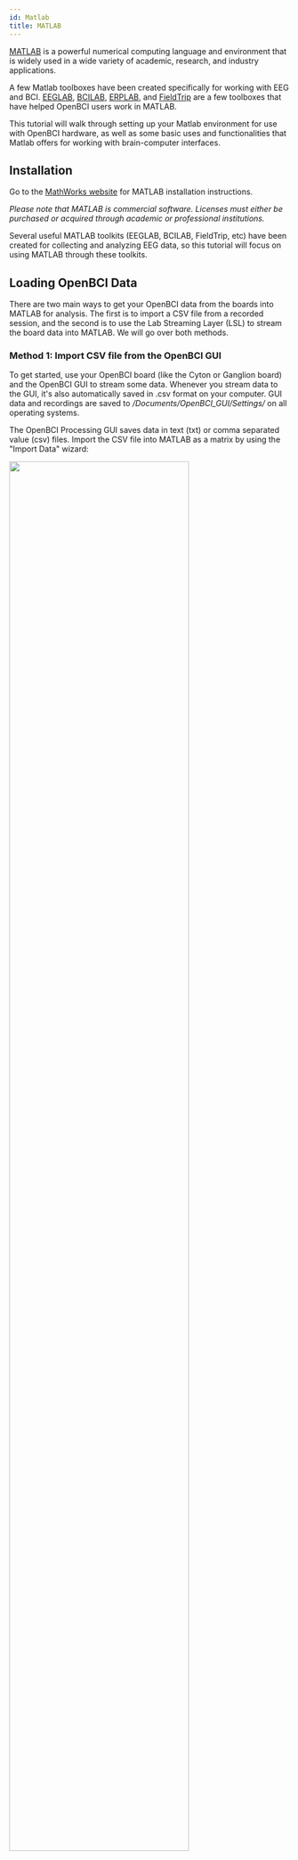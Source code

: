 ```yaml
---
id: Matlab
title: MATLAB
---
```


[MATLAB](https://en.wikipedia.org/wiki/MATLAB) is a powerful numerical computing language and environment that is widely used in a wide variety of academic, research, and industry applications.

A few Matlab toolboxes have been created specifically for working with EEG and BCI. [EEGLAB](http://sccn.ucsd.edu/eeglab/), [BCILAB](http://sccn.ucsd.edu/wiki/BCILAB), [ERPLAB](http://erpinfo.org/erplab), and [FieldTrip](http://www.fieldtriptoolbox.org/) are a few toolboxes that have helped OpenBCI users work in MATLAB.

This tutorial will walk through setting up your Matlab environment for use with OpenBCI hardware, as well as some basic uses and functionalities that Matlab offers for working with brain-computer interfaces.

## Installation
Go to the [MathWorks website](http://www.mathworks.com/help/install/ug/install-mathworks-software.html) for MATLAB installation instructions.

*Please note that MATLAB is commercial software. Licenses must either be purchased or acquired through academic or professional institutions.*

Several useful MATLAB toolkits (EEGLAB, BCILAB, FieldTrip, etc) have been created for collecting and analyzing EEG data, so this tutorial will focus on using MATLAB through these toolkits.

## Loading OpenBCI Data

There are two main ways to get your OpenBCI data from the boards into MATLAB for analysis. The first is to import a CSV file from a recorded session, and the second is to use the Lab Streaming Layer (LSL) to stream the board data into MATLAB. We will go over both methods.


### Method 1: Import CSV file from the OpenBCI GUI

To get started, use your OpenBCI board (like the Cyton or Ganglion board) and the OpenBCI GUI to stream some data. Whenever you stream data to the GUI, it's also automatically saved in .csv format on your computer. GUI data and recordings are saved to */Documents/OpenBCI_GUI/Settings/* on all operating systems.

The OpenBCI Processing GUI saves data in text (txt) or comma separated value (csv) files. Import the CSV file into MATLAB as a matrix by using the "Import Data" wizard:

<img src="https://github.com/OpenBCI/Docs/blob/master/assets/images/matlab_tutorial/matlab_import_data.png?raw=true" width="80%">

Select a saved OpenBCI data file. Once the data import screen is open, select the "Numeric Matrix" import option. Deselect all of the header rows. Also deselect the final column, the timestamp values, since the import wizard can only parse numeric values. Feel free to give your matrix a conveneint name, like "eeg_data":

<img src="https://github.com/OpenBCI/Docs/blob/master/assets/images/matlab_tutorial/matlab_import_screen.png?raw=true" width="80%">

Click "Import Selection". Your matrix should now appear as an object in your workspace! Keep reading to learn more about processing your data with MATLAB toolboxes.

### Method 2: Stream OpenBCI data via LSL

#### Stream the OpenBCI Data from the OpenBCI GUI

You can also stream live OpenBCI data into MATLAB using the Lab Streaming Layer either from the OpenBCI GUI or from Python. We will go over how to import data using the OpenBCI GUI, for the python LSL tutorial please go to [OpenBCI Python]().

Open the OpenBCI GUI and "Start System" with your setup as you would do. On the widget dropdown menu select "Networking". At the right upper corner of the Networking widget there is another dropdown menu, select LSL.

<img src="https://media.giphy.com/media/Rkol8EcqWbtNEeBrH9/giphy.gif" width="80%">

Now you can select the OpenBCI Data you want to send, the Name of the LSL stream, the data advertised by the LSL and the number of channels you will be sending. Once you select your parameters make sure to turn on your LSL stream at the bottom of the widget. Then click start and you are ready to go.

#### Import the LSL stream into MATLAB

There are two ways to import an LSL using the liblsl-Matlab library to stream into MATLAB or using the BCILAB toolbox.

##### liblsl-Matlab
Follow the instalation instructions on the [liblsb-Matlab GitHub Repo](https://github.com/labstreaminglayer/liblsl-Matlab). Once you successfully added the correct directories and files you can use the following script to stream the OpenBCI data from your LSL stream.

```Matlab
%% instantiate the library
disp('Loading the library...');
lib = lsl_loadlib();

% resolve a stream...
disp('Resolving an EEG stream...');
result = {};
while isempty(result)
    result = lsl_resolve_byprop(lib,'type','EEG'); end

% create a new inlet
disp('Opening an inlet...');
inlet = lsl_inlet(result{1});

disp('Now receiving data...');
while true
    % get data from the inlet
    [vec,ts] = inlet.pull_sample();
    % and display it
    fprintf('%.2f\t',vec);
    fprintf('%.5f\n',ts);
end
```
##### BCILAB

From the [BCILAB wiki](http://sccn.ucsd.edu/wiki/BCILAB): "BCILAB is a MATLAB toolbox and EEGLAB plugin for the design, prototyping, testing, experimentation with, and evaluation of Brain-Computer Interfaces (BCIs), and other systems in the same computational framework."

BCILAB provides a GUI from which you can control the plugin, but batch scripting can be used for those well-versed in MATLAB programming.

###### Installation
To install BCILAB, download the [development version of BCILAB](https://github.com/sccn/BCILAB/tree/devel) and extract it to any directory that is not your EEGLAB folder. Note: I found that the non-developer version (found [here](https://sccn.ucsd.edu/wiki/BCILAB#Quick_Start_Guide)) had bugs that were fixed by using the BCILAB-devel version instead.

Open up MATLAB, and set your current MATLAB directory to the unzipped BCILAB file:
```
>> cd your/path/to/bcilab;
```
Once you're in the file, just type the command:
```
>> bcilab
```
###### Import LSL
To start running BCILAB. After some console output, you should see the text "Welcome to the BCILAB toolbox!" and then a new GUI with the BCILAB menu should appear.

<img src="https://github.com/OpenBCI/Docs/blob/master/assets/Matlab/bcilab_menu.png?raw=true" width="80%">

Once a stream has been started on your computer, open BCILAB within MATLAB (>> cd your/path/to/bcilab; bcilab) and from the menu, select **Online Analysis > Read input from... > Lab streaming layer...**

<img src="https://github.com/OpenBCI/Docs/blob/master/assets/Matlab/bcilab_lsl.png?raw=true" width="80%">


## Analyzing OpenBCI data

There are many ways in which you can use MATLAB to analyze the data from the OpenBCI board, we will go over a few common ones to get started.

### EEGLAB

From the EEGLAB wiki: "EEGLAB is an interactive Matlab toolbox for processing continuous and event-related EEG, MEG and other electrophysiological data using independent component analysis (ICA), time/frequency analysis, and other methods including artifact rejection."

#### Setup
Go to the [EEGLAB downloads page](http://sccn.ucsd.edu/eeglab/downloadtoolbox.html) and follow the instructions for your operating system.

Download the zip file of the most current version of EEGLAB and extract it into a directory on your system. Then, make this toolbox accessible from Matlab by adding a path to this directory (the steps to do this vary by OS - see the "EEGLAB downloads page" link above).

To check if EEGLAB is correctly set up, go to the Matlab prompt and type:
> \>\> eeglab

If the toolkit is not yet correctly implemented, the console should output:
"Undefined function or variable 'eeglab'."

If it is set up correctly, a pop-up window should appear with the EEGLAB GUI.

<img src="https://github.com/OpenBCI/Docs/blob/master/assets/Matlab/eeglab_gui.jpg?raw=true" width="70%">

#### Preparing OpenBCI Datasets for EEGLAB Use

OpenBCI saves data in the opposite orientation from what EEGLAB needs. So, after importing your OpenBCI data to MATLAB as described above, perform a simple matrix transposition:
```
eeg_data = eeg_data'
```
Your data matrix is now ready to use with EEGLAB.

#### Using EEGLAB

If EEGLAB isn't already running, enter "eeglab" into the Matlab command line to start the program. Import your matrix into EEGLAB using the EEGLAB GUI: File -> Import Data -> Using EEGLAB functions and plugins -> From ASCII/float file or Matlab array

<img src="https://github.com/OpenBCI/Docs/blob/master/assets/Matlab/eeglab_dataimport.png?raw=true" width="80%">

In the pop-up window that appears, enter information about the data set. Select "Matlab variable", and enter the name of the variable where your matrix is stored. Enter the Data Sampling rate (it should be commented in at the top of the txt file - usually 250 Hz by default in the OpenBCI GUI). The other fields can be left at default, and EEGLAB will automatically fill in the information from the data set.

Channel locations are useful for plotting EEG scalp maps in 2-D or 3-D format. OpenBCI uses the standard 10-20 format for the 8 and 16 channel models, which can be found within these sfp files: [8 channel](assets/Matlab/electrode_positions_8channel.sfp) and [16 channel](assets/Matlab/electrode_positions_16channel.sfp). You can then import channel data by click "Browse" next to "Channel location file or info" and locating the OpenBCI sfp file you downloaded.

The data is now imported into EEGLAB and ready to use!

#### Plotting Data in EEGLAB

To double check your data is imported correctly, and to get familiar with EEGLAB's interface, try plotting your data. Select Plot -> Channel data (scroll) from the EEGLAB pop-up window.

<img src="https://github.com/OpenBCI/Docs/blob/master/assets/images/matlab_tutorial/EEGLAB_plot.png?raw=true" width="50%">

Your data should appear in a window like the image below:

<img src="https://github.com/OpenBCI/Docs/blob/master/assets/images/matlab_tutorial/EEGLAB_plot_image.png?raw=true" width="80%">

Check out the links in the Further Reading section to learn more about processing data with EEGLAB!

#### Streaming into EEGLAB
From what we can tell, EEGLAB seems to work primarily with datasets and recorded data.

### ERPLAB

From the [ERPLAB homepage](http://erpinfo.org/erplab): "ERPLAB Toolbox is a free, open-source Matlab package for analyzing ERP data.  It is tightly integrated with EEGLAB Toolbox, extending EEGLAB’s capabilities to provide robust, industrial-strength tools for ERP processing, visualization, and analysis.  A graphical user interface makes it easy for beginners to learn, and Matlab scripting provides enormous power for intermediate and advanced users."

#### Setup
[Download](https://github.com/lucklab/erplab/releases) and extract the latest ERPLAB release to the "plugins" folder of your EEGLAB directory (if you have an old release of EEGLAB, you will also have to enter the path to this directory in MATLAB by *File > Set Path*)

Next time your launch EEGLAB, the ERPLAB menu should appear in the EEGLAB GUI:

<img src="https://github.com/OpenBCI/Docs/blob/master/assets/Matlab/erplab.png?raw=true" width="70%">

#### Analyzing EEG Data Sets
To use ERPLAB for analyzing EEG datasets, import your data set as seen in the [Using EEGLAB Section](#Using EEGLAB). After the EEG data is imported into EEGLAB, you can then use ERPLAB functions to analyze your data. [Read more on using ERPLAB on their website](http://erpinfo.org/erplab/erplab-documentation/manual_4/)

### FieldTrip
From the [FieldTrip homepage](http://www.fieldtriptoolbox.org/development/realtime): "The toolbox offers advanced analysis methods of MEG, EEG, and invasive electrophysiological data, such as time-frequency analysis, source reconstruction using dipoles, distributed sources and beamformers and non-parametric statistical testing."

#### Setup
[Download](http://www.fieldtriptoolbox.org/download) the latest version of FieldTrip from the download page (you will have to provide an email address and descriptiption of research).

Add the FieldTrip directory to your MATLAB path and check out FieldTrip's [getting started guide](http://www.fieldtriptoolbox.org/getting_started).

## Further Reading

[EEGLAB Wiki](http://sccn.ucsd.edu/wiki/EEGLAB)

[BCILAB Wiki](http://sccn.ucsd.edu/wiki/BCILAB)

[ERPLAB Homepage](http://erpinfo.org/erplab) and [ERPLAB Original Publication](https://www.frontiersin.org/articles/10.3389/fnhum.2014.00213/full) in Frontiers in Human Neuroscience.

[FieldTrip Homepage](http://www.fieldtriptoolbox.org/)
